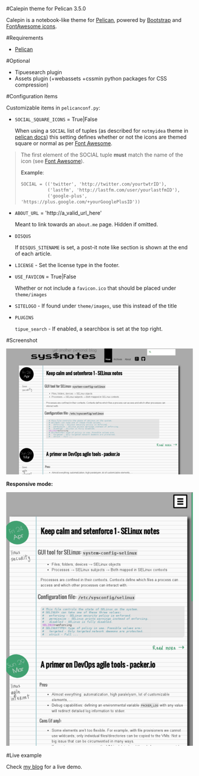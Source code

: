 #Calepin theme for Pelican 3.5.0

Calepin is a notebook-like theme for [Pelican](https://github.com/getpelican/pelican),
powered by [Bootstrap](http://getbootstrap.com) and 
[FontAwesome icons](http://fortawesome.github.io/Font-Awesome/).

#Requirements
- [Pelican](https://github.com/getpelican/pelican)

#Optional
- Tipuesearch plugin
- Assets plugin (+webassets +cssmin python packages for CSS compression)

#Configuration items

Customizable items in `pelicanconf.py`:

- `SOCIAL_SQUARE_ICONS` = True|False

    When using a `SOCIAL` list of tuples (as described for `notmyidea` theme
    in [pelican docs](http://docs.getpelican.com/en/latest/settings.html)) this
    setting defines whether or not the icons are themed square or normal as
    per [Font Awesome](http://fortawesome.github.io/Font-Awesome/icons/).

> The first element of the SOCIAL tuple **must** match the name of the icon
> (see [Font Awesome](http://fortawesome.github.io/Font-Awesome/icons/)).
>
> **Example**:
>
>     SOCIAL = (('twitter', 'http://twitter.com/yourtwtrID'),
>               ('lastfm', 'http://lastfm.com/user/yourlastfmID'),
>               ('google-plus', 'https://plus.google.com/+yourGooglePlusID'))

- `ABOUT_URL` = 'http://a_valid_url_here'

    Meant to link towards an `about.me` page. Hidden if omitted.

- `DISQUS`

    If `DISQUS_SITENAME` is set, a post-it note like section is shown
    at the end of each article.

- `LICENSE` - Set the license type in the footer.

- `USE_FAVICON` = True|False

    Whether or not include a `favicon.ico` that should be placed under
    `theme/images`

- `SITELOGO` - If found under `theme/images`, use this instead of the title

- `PLUGINS`

   `tipue_search` - If enabled, a searchbox is set at the top right.

#Screenshot

![screenshot](screenshot.png)

**Responsive mode:**

![screenshot](screenshot_responsive.png)

#Live example

Check [my blog](http://fernandezcuesta.github.io) for a live demo.


